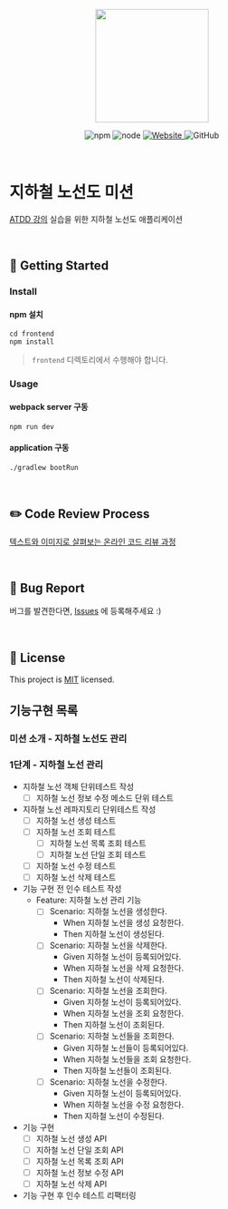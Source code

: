 <p align="center">
    <img width="200px;" src="https://raw.githubusercontent.com/woowacourse/atdd-subway-admin-frontend/master/images/main_logo.png"/>
</p>
<p align="center">
  <img alt="npm" src="https://img.shields.io/badge/npm-%3E%3D%205.5.0-blue">
  <img alt="node" src="https://img.shields.io/badge/node-%3E%3D%209.3.0-blue">
  <a href="https://edu.nextstep.camp/c/R89PYi5H" alt="nextstep atdd">
    <img alt="Website" src="https://img.shields.io/website?url=https%3A%2F%2Fedu.nextstep.camp%2Fc%2FR89PYi5H">
  </a>
  <img alt="GitHub" src="https://img.shields.io/github/license/next-step/atdd-subway-admin">
</p>

<br>

# 지하철 노선도 미션
[ATDD 강의](https://edu.nextstep.camp/c/R89PYi5H) 실습을 위한 지하철 노선도 애플리케이션

<br>

## 🚀 Getting Started

### Install
#### npm 설치
```
cd frontend
npm install
```
> `frontend` 디렉토리에서 수행해야 합니다.

### Usage
#### webpack server 구동
```
npm run dev
```
#### application 구동
```
./gradlew bootRun
```
<br>

## ✏️ Code Review Process
[텍스트와 이미지로 살펴보는 온라인 코드 리뷰 과정](https://github.com/next-step/nextstep-docs/tree/master/codereview)

<br>

## 🐞 Bug Report

버그를 발견한다면, [Issues](https://github.com/next-step/atdd-subway-admin/issues) 에 등록해주세요 :)

<br>

## 📝 License

This project is [MIT](https://github.com/next-step/atdd-subway-admin/blob/master/LICENSE.md) licensed.


## 기능구현 목록
### 미션 소개 - 지하철 노선도 관리

### 1단계 - 지하철 노선 관리
- 지하철 노선 객체 단위테스트 작성
  - [ ] 지하철 노선 정보 수정 메소드 단위 테스트
- 지하철 노선 레파지토리 단위테스트 작성
  - [ ] 지하철 노선 생성 테스트
  - [ ] 지하철 노선 조회 테스트
    - [ ] 지하철 노선 목록 조회 테스트
    - [ ] 지하철 노선 단일 조회 테스트
  - [ ] 지하철 노선 수정 테스트
  - [ ] 지하철 노선 삭제 테스트
- 기능 구현 전 인수 테스트 작성
  - Feature: 지하철 노선 관리 기능 
    - [ ] Scenario: 지하철 노선을 생성한다. 
      - When 지하철 노선을 생성 요청한다. 
      - Then 지하철 노선이 생성된다.
    - [ ] Scenario: 지하철 노선을 삭제한다. 
      - Given 지하철 노선이 등록되어있다. 
      - When 지하철 노선을 삭제 요청한다. 
      - Then 지하철 노선이 삭제된다.
    - [ ] Scenario: 지하철 노선을 조회한다.
      - Given 지하철 노선이 등록되어있다.
      - When 지하철 노선을 조회 요청한다.
      - Then 지하철 노선이 조회된다.
    - [ ] Scenario: 지하철 노선들을 조회한다.
      - Given 지하철 노선들이 등록되어있다.
      - When 지하철 노선들을 조회 요청한다.
      - Then 지하철 노선들이 조회된다.
    - [ ] Scenario: 지하철 노선을 수정한다.
      - Given 지하철 노선이 등록되어있다.
      - When 지하철 노선을 수정 요청한다.
      - Then 지하철 노선이 수정된다.
- 기능 구현
  - [ ] 지하철 노선 생성 API
  - [ ] 지하철 노선 단일 조회 API
  - [ ] 지하철 노선 목록 조회 API
  - [ ] 지하철 노선 정보 수정 API
  - [ ] 지하철 노선 삭제 API 
- 기능 구현 후 인수 테스트 리팩터링
